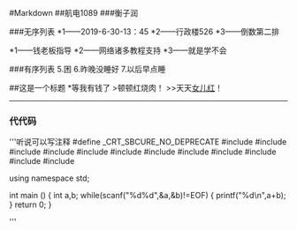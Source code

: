 #Markdown
##航电1089
###衡子润

###无序列表
*1——2019-6-30-13：45
*2——行政楼526
*3——倒数第二排

*1——钱老板指导
*2——网络诸多教程支持
*3——就是学不会

###有序列表
5.困
6.昨晚没睡好
7.以后早点睡

##这是一个标题
*等我有钱了
     >顿顿红烧肉！
     	>>天天[女儿红](https://www.baidu.com)！

***************************************************
### 代代码
'''听说可以写注释
#define _CRT_SBCURE_NO_DEPRECATE
#include <set>
#include <cmath>
#include <queue>
#include <stack>
#include <vector>
#include <string>
#include <cstdio>
#include <cstdlib>
#include <cstring>
#include <iostream>
#include <algorithm>
#include <functional>

using namespace std;

int main ()
{
    int a,b;
while(scanf("%d%d",&a,&b)!=EOF)
{
    printf("%d\n",a+b);
}
return 0;
}

'''


